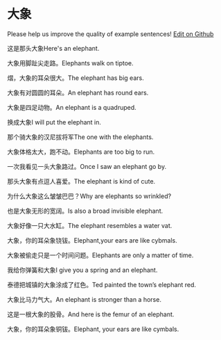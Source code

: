 # 大象

Please help us improve the quality of example sentences! [Edit on Github](https://github.com/jiyushe/jiyu-example-sentence-source/blob/main/chinese/daxiang.md)

<p><span class="chinese">这是那头大象</span><span class="english">Here's an elephant.</span></p>

<p><span class="chinese">大象用脚趾尖走路。</span><span class="english">Elephants walk on tiptoe.</span></p>

<p><span class="chinese">熠，大象的耳朵很大。</span><span class="english">The elephant has big ears.</span></p>

<p><span class="chinese">大象有对圆圆的耳朵。</span><span class="english">An elephant has round ears.</span></p>

<p><span class="chinese">大象是四足动物。</span><span class="english">An elephant is a quadruped.</span></p>

<p><span class="chinese">换成大象</span><span class="english">I will put the elephant in.</span></p>

<p><span class="chinese">那个骑大象的汉尼拔将军</span><span class="english">The one with the elephants.</span></p>

<p><span class="chinese">大象体格太大，跑不动。</span><span class="english">Elephants are too big to run.</span></p>

<p><span class="chinese">一次我看见一头大象路过。</span><span class="english">Once I saw an elephant go by.</span></p>

<p><span class="chinese">那头大象有点逗人喜爱。</span><span class="english">The elephant is kind of cute.</span></p>

<p><span class="chinese">为什么大象这么皱皱巴巴？</span><span class="english">Why are elephants so wrinkled?</span></p>

<p><span class="chinese">也是大象无形的宽阔。</span><span class="english">Is also a broad invisible elephant.</span></p>

<p><span class="chinese">大象好像一只大水缸。</span><span class="english">The elephant resembles a water vat.</span></p>

<p><span class="chinese">大象，你的耳朵象铙钹。</span><span class="english">Elephant,your ears are like cybmals.</span></p>

<p><span class="chinese">大象被偷走只是一个时间问题。</span><span class="english">Elephants are only a matter of time.</span></p>

<p><span class="chinese">我给你弹簧和大象</span><span class="english">I give you a spring and an elephant.</span></p>

<p><span class="chinese">泰德把城镇的大象涂成了红色。</span><span class="english">Ted painted the town’s elephant red.</span></p>

<p><span class="chinese">大象比马力气大。</span><span class="english">An elephant is stronger than a horse.</span></p>

<p><span class="chinese">这是一根大象的股骨。</span><span class="english">And here is the femur of an elephant.</span></p>

<p><span class="chinese">大象，你的耳朵象铜钹。</span><span class="english">Elephant, your ears are like cymbals.</span></p>

